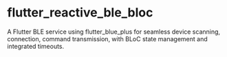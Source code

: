 # flutter_reactive_ble_bloc
A Flutter BLE service using flutter_blue_plus for seamless device scanning, connection, command transmission, with BLoC state management and integrated timeouts.
